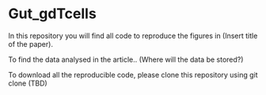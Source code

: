 # Gut_gdTcells

In this repository you will find all code to reproduce the figures in (Insert title of the paper).

To find the data analysed in the article.. (Where will the data be stored?)

To download all the reproducible code, please clone this repository using git clone (TBD)
